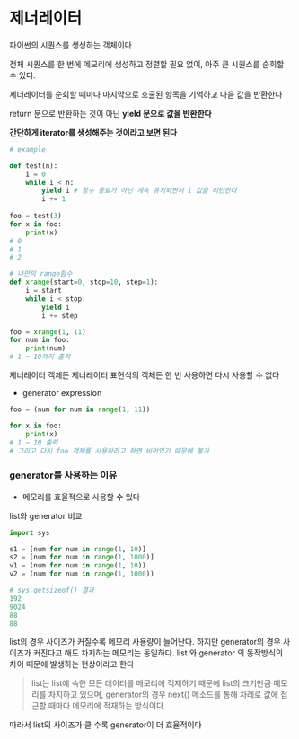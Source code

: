 # 제너레이터

파이썬의 시퀀스를 생성하는 객체이다

전체 시퀀스를 한 번에 메모리에 생성하고 정렬할 필요 없이, 아주 큰 시퀀스를 순회할 수 있다.

제너레이터를 순회할 때마다 마지막으로 호출된 항목을 기억하고 다음 값을 반환한다

return 문으로 반환하는 것이 아닌 **yield 문으로 값을 반환한다**

**간단하게 iterator를 생성해주는 것이라고 보면 된다**

~~~python
# example

def test(n):
    i = 0
    while i < n:
        yield i # 함수 종료가 아닌 계속 유지되면서 i 값을 리턴한다
        i += 1
        
foo = test(3)
for x in foo:
    print(x)
# 0
# 1
# 2 
~~~

~~~python
# 나만의 range함수
def xrange(start=0, stop=10, step=1):
    i = start
    while i < stop:
        yield i
        i += step

foo = xrange(1, 11)
for num in foo:
    print(num)
# 1 ~ 10까지 출력
~~~

제너레이터 객체든 제너레이터 표현식의 객체든 한 번 사용하면 다시 사용할 수 없다

* generator expression

~~~python
foo = (num for num in range(1, 11))

for x in foo:
    print(x)
# 1 ~ 10 출력
# 그리고 다시 foo 객체를 사용하려고 하면 비어있기 때문에 불가
~~~



### generator를 사용하는 이유

* 메모리를 효율적으로 사용할 수 있다

list와 generator 비교

~~~python
import sys

s1 = [num for num in range(1, 10)]
s2 = [num for num in range(1, 1000)]
v1 = (num for num in range(1, 10))
v2 = (num for num in range(1, 1000))

# sys.getsizeof() 결과
192
9024
88
88
~~~

list의 경우 사이즈가 커질수록 메모리 사용량이 늘어난다. 하지만 generator의 경우 사이즈가 커진다고 해도 차지하는 메모리는 동일하다. list 와 generator 의 동작방식의 차이 때문에 발생하는 현상이라고 한다

> list는 list에 속한 모든 데이터를 메모리에 적재하기 때문에 list의 크기만큼 메모리를 차지하고 있으며, generator의 경우 next() 메소드를 통해 차례로 값에 접근할 때마다 메모리에 적재하는 방식이다

따라서 list의 사이즈가 클 수록 generator이 더 효율적이다